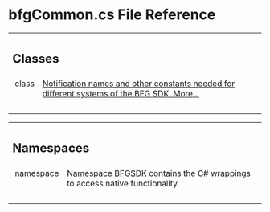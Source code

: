 # bfgCommon.cs File Reference

<div class="contents"><table class="memberdecls"><tr class="heading"><td colspan="2"><h2 class="groupheader"><a id="nested-classes" name="nested-classes"></a> Classes</h2></td></tr><tr class="memitem:"><td class="memItemLeft" align="right" valign="top">class &#160;</td><td class="memItemRight" valign="bottom"><a class="el" href="#160;</td><td class="mdescRight">Notification names and other constants needed for different systems of the BFG SDK.  <a href="#details">More...</a><br /></td></tr><tr class="separator:"><td class="memSeparator" colspan="2">&#160;</td></tr></table><table class="memberdecls"><tr class="heading"><td colspan="2"><h2 class="groupheader"><a id="namespaces" name="namespaces"></a> Namespaces</h2></td></tr><tr class="memitem:namespace_b_f_g_s_d_k"><td class="memItemLeft" align="right" valign="top">namespace &#160;</td><td class="memItemRight" valign="bottom"><a class="el" href="#160;</td><td class="mdescRight">Namespace <a class="el" href="# wrappings to access native functionality.">BFGSDK</a> contains the C# wrappings to access native functionality. <br /></td></tr><tr class="separator:"><td class="memSeparator" colspan="2">&#160;</td></tr></table></div> 

